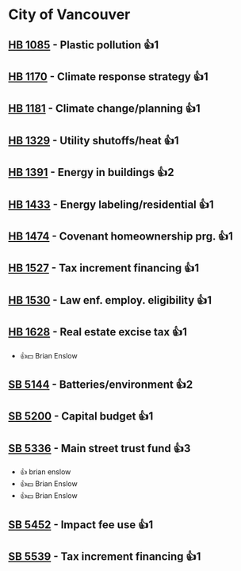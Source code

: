 # City of Vancouver

## [HB 1085](/bill/2023-24/hb/1085/) - Plastic pollution 👍1  

## [HB 1170](/bill/2023-24/hb/1170/) - Climate response strategy 👍1  

## [HB 1181](/bill/2023-24/hb/1181/) - Climate change/planning 👍1  

## [HB 1329](/bill/2023-24/hb/1329/) - Utility shutoffs/heat 👍1  

## [HB 1391](/bill/2023-24/hb/1391/) - Energy in buildings 👍2  

## [HB 1433](/bill/2023-24/hb/1433/) - Energy labeling/residential 👍1  

## [HB 1474](/bill/2023-24/hb/1474/) - Covenant homeownership prg. 👍1  

## [HB 1527](/bill/2023-24/hb/1527/) - Tax increment financing 👍1  

## [HB 1530](/bill/2023-24/hb/1530/) - Law enf. employ. eligibility 👍1  

## [HB 1628](/bill/2023-24/hb/1628/) - Real estate excise tax 👍1  
* 👍💵 Brian Enslow

## [SB 5144](/bill/2023-24/sb/5144/) - Batteries/environment 👍2  

## [SB 5200](/bill/2023-24/sb/5200/) - Capital budget 👍1  

## [SB 5336](/bill/2023-24/sb/5336/) - Main street trust fund 👍3  
* 👍 brian enslow
* 👍💵 Brian Enslow
* 👍💵 Brian Enslow

## [SB 5452](/bill/2023-24/sb/5452/) - Impact fee use 👍1  

## [SB 5539](/bill/2023-24/sb/5539/) - Tax increment financing 👍1  